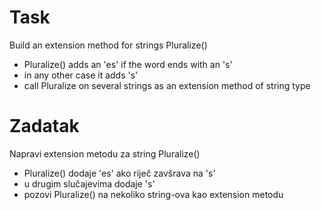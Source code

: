 ﻿# Task

Build an extension method for strings Pluralize()
- Pluralize() adds an 'es' if the word ends with an 's'
- in any other case it adds 's'
- call Pluralize on several strings as an extension method of string type


# Zadatak

Napravi extension metodu za string Pluralize()
- Pluralize() dodaje 'es' ako riječ zavšrava na 's'
- u drugim slučajevima dodaje 's'
- pozovi Pluralize() na nekoliko string-ova kao extension metodu
